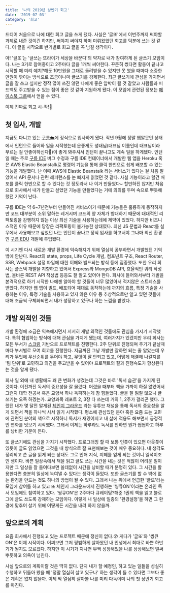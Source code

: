 ```yaml
---
title: '나의 2019년 상반기 회고'
date: '2019-07-03'
category: '회고'
---
```


드디어 처음으로 나에 대한 회고 글을 쓰게 됐다.
사실은 '글또'에서 이번주까지 써야할 과제로 내준 것이긴 하지만, 써야지 써야지 하며 미뤄왔었던 회고를 덕분에 쓰는 것 같다.
이 글을 시작으로 반기별로 회고 글을 꼭 남길 생각이다.

아! '글또'는 '글쓰는 또라이가 세상을 바꾼다'의 약자로 내가 참여하게 된 글쓰기 모임이다.
나는 3기로 참여중이고 2주마다 글을 1개씩 써야한다.
꾸준히 썼다면 활동이 끝나고 시작할 때 미리 예치?해둔 10만원을 그대로 돌려받을 수 있지만 못 썼을 때마다 소중한 만원이 깎이는 방식으로 조금이나마 글쓰기를 강제한다.
최근 글쓰기에 관심을 가지면서 글을 잘 쓰고 싶지만 정작 많이 쓰진 않던 나에게 좋은 압박이 될 것 같았고 사람들과 피드백도 주고받을 수 있는 점이 좋은 것 같아 지원하게 됐다.
이 모임에 관련된 정보는 <a href="https://www.facebook.com/groups/375431516259701" target="_blank">페이스북 그룹</a>에서 얻을 수 있다.

이제 진짜로 회고 시-작!📝

## 첫 입사, 개발

지금도 다니고 있는 <a href="https://www.goorm.io" target="_blank">구름☁️</a>에 정식으로 입사하게 됐다.
작년 9월에 정말 웹알못인 상태에서 인턴으로 들어와 일을 시작했는데 운좋게도 성태님(대표님 이름인데 대표님이라 부르는 걸 안좋아하신다🤔)이 좋게 봐주셔서 인턴이 끝나고도 계속 일을 하게됐다. 인턴일 때는 주로 <a href="https://ide.goorm.io" target="_blank">구름 IDE</a> 버그 수정과 구름 IDE 컨테이너에서 개발한 웹 앱을 Heroku 혹은 AWS Elastic Beanstalk로 명령어 기능을 통해 클릭 한번으로 쉽게 배포할 수 있는 기능을 개발했다. 난 이때 AWS에 Elastic Beanstalk 라는 서비스가 있다는 걸 처음 알았어서 API 문서나 관련 레퍼런스를 눈 빠지게 읽었던 것 같다. 사실 기능이라고 할건 배포를 클릭 한번으로 할 수 있다는 것 정도라서 나 이거 만들었다~ 할만하진 않지만 처음으로 회사에서 내가 만들고 싶었던 기능을 만들었다는 거에 의의를 두며 속으로 뿌듯해했던 기억이 난다.

구름 IDE는 약 6~7년전부터 만들어진 서비스이기 때문에 기능들은 훌륭하게 동작하지만 코드 대부분이 소위 말하는 레거시며 코드의 양 자체가 방대하기 때문에 대대적인 리팩토링을 감행하지 않는 이상 최신 기술을 사용하는데에 제약이 있었다. 하지만 비즈니스적인 이유 때문에 당장은 리팩토링이 불가능한 상태였다. 최신 JS 문법과 React를 실무에서 사용해보고 싶었던 나는 인턴이 끝나고 정식 입사를 하고서야 그나마 최신 환경인 <a href="https://edu.goorm.io" target="_blank">구름 EDU</a> 개발에 투입됐다.

이 시기엔 다시 새로운 개발 환경에 익숙해지기 위해 열심히 공부하면서 개발했던 기억밖에 안난다. React의 state, props, Life Cycle 개념, 컴포넌트 구조, React Router, SSR, Webpack 설정 파일에 대한 이해와 빌드되는 방식 등에 집중했다. 또한 우리 회사는 풀스택 개발을 지향하고 있어서 Express와 MongoDB API, 효율적인 쿼리 작성법, 올바른 REST API 작성법 등등도 잘 알고 있어야 한다. 회사에 들어와서부터 개발을 본격적으로 하기 시작한 나에겐 알아야 할 것들이 너무 많았아서 적지않은 스트레스를 받았다. 하지만 웹 앱이 빌드, 배포되어 제대로 동작하는데 까지의 흐름, 특정 기술을 사용하는 이유, 특정 기술을 사용하고 있지 않은 이유 등 추상적으로만 알고 있던 것들에 대해 조금씩 구체화되면서 내가 성장하고 있구나 하는 느낌을 받았다.

## 개발 외적인 것들

개발 환경에 조금은 익숙해지면서 서서히 개발 외적인 것들에도 관심을 가지기 시작했다. 특히 협업하는 방식에 대해 관심을 가지게 됐는데, 여러가지가 있겠지만 우리 회사는 모든 부서가 <a href="https://ko.wikipedia.org/wiki/%EC%8A%A4%ED%81%AC%EB%9F%BC_(%EC%95%A0%EC%9E%90%EC%9D%BC_%EA%B0%9C%EB%B0%9C_%ED%94%84%EB%A1%9C%EC%84%B8%EC%8A%A4)" target="_blank">스크럼</a> 기반으로 프로젝트를 진행한다. 2주 단위로 진행되며 주기가 끝날때마다 부서별로 모여 회고를 진행한다. 지금까진 그냥 개발만 잘하면 되는 줄 알았는데 우리가 무엇에 우선순위를 두어야 하고, 무엇이 잘 안되고 있고, 어떻게 해결해 나갈지를 '팀 단위'로 고민하고 의견을 주고받을 수 있어야 프로젝트의 질과 진행속도가 향상된다는 것을 알게 됐다.

회사 일 외에 내 생활에도 꽤 큰 변화가 생겼는데 그것은 바로 '독서 습관'을 가지게 된 것이다. 이전까진 독서의 중요성을 잘 몰랐다. 어렸을 때부터 책을 가까이 하질 않았어서 그런지 대학 전공서 혹은 교양서 하나 독파하는게 참 힘들었다. 글을 잘 읽질 않으니 글쓰기는 오죽 하겠는가. 교양과목 레포트 2, 3장 다 쓰는데 거의 1, 2주가 걸리곤 했다. 그랬던 내가 몇 달전 알게된 <a href="https://www.youtube.com/channel/UCtfGLmp6xMwvPoYpI-A5Kdg/videos" target="_blank">체인지 그라운드</a> 라는 유튜브 채널을 통해 독서의 중요성을 알게 되면서 책을 하나씩 사서 읽기 시작했다. 평소에 관심있던 분야 혹은 요즘 드는 고민에 관련된 분야의 책으로 시작하니 독서가 재밌어지고 내 삶에 적용도 해보면서 긍정적인 변화를 맛보기 시작했다. 그래서 이제는 하루라도 독서를 안하면 뭔가 찝찝하고 하루를 낭비한 기분이 든다.

또 글쓰기에도 관심을 가지기 시작했다. 프로그래밍 할 때 보통 인풋이 있으면 아웃풋이 있듯이 글도 읽었으면 그것을 내 방식으로 잘 표현해보는 것이 매우 중요하다. 내 생각도 정리되고 쓴 글을 읽게 되는 상대도 그로 인해 지식, 지혜를 얻게 되는 것이니 일석이조인 셈이다. 바쁜 일상속에서 책을 읽고 글도 쓰는 시간을 내는 것은 적잖이 어려운 일이지만 그 일상을 잘 들여다보면 쓸데없이 시간을 낭비할 때가 분명히 있다. 그 시간을 활용한다면 충분히 일상에 녹여낼 수 있다는 생각이 들었다. 또한 글쓰기를 할 수 밖에 없는 환경을 만드는 것도 하나의 방법이 될 수 있다. 그래서 나는 위에서 언급한 '글또'라는 모임에 참여를 하고 있고 또 체인지 그라운드에서 진행하는 '씽큐ON'이라는 온라인 독서 모임에도 참여하고 있다. '씽큐ON'은 2주마다 큐레이팅?해준 1권의 책을 읽고 블로그에 글도 쓰도록 강제하는 모임이다. 이렇게 내 일상에 일종의 '환경설정'을 하면 그 환경에 맞추어 살기 위해 어떻게든 시간을 내려 하지 않을까.

## 앞으로의 계획

요즘 회사에서 진행되고 있는 프로젝트 때문에 정신이 없다.😵 게다가 '글또'와 '씽큐ON'은 이제 시작이다. 어찌보면 그저 평범하게 살아왔던 내 인생에서 최대로 바쁜 하반기가 될지도 모르겠다. 하지만 이 시기가 지나면 부쩍 성장해있을 나를 상상해보면 벌써 뿌듯하고 의욕이 넘친다.

사실 앞으로의 계획이랄 것은 딱히 없다. 단지 내가 할 예정인, 하고 있는 일들을 성실히 수행하고 뒤돌아 봤을 때 '정말 열심히 살고 있구나' 하는 생각이 들 수 있다면 그보다 좋은 계획은 없지 않을까. 이제 막 열심히 살아볼 나를 미리 다독이며 나의 첫 상반기 회고를 마친다.
